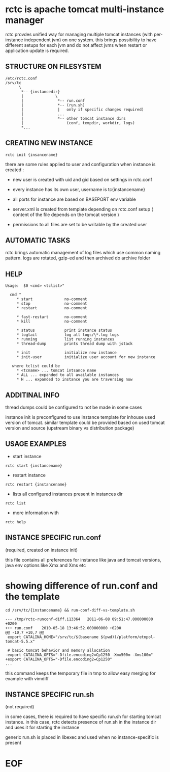 
# rctc is apache tomcat multi-instance manager

rctc provdes unified way for managing multiple tomcat instances
(with per-instance independent jvm) on one system. this brings
possibility to have different setups for each jvm and do not affect jvms
when restart or application update is required.

## STRUCTURE ON FILESYSTEM

```
/etc/rctc.conf
/srv/tc
      \ 
       *-- {instancedir}
       |              \
       |               *-- run.conf
       |               *-- (run.sh)
       |               |   only if specific changes required)
       |               ...
       |               *-- other tomcat instance dirs
       |                   (conf, tempdir, workdir, logs)
       *...
```

## CREATING NEW INSTANCE

```
rctc init {insancename}
```

there are some rules applied to user and configuration when instance
is created :

  * new user is created with uid and gid based on settings in rctc.conf

  * every instance has its own user, username is tc{instancename}

  * all ports for instance are based on BASEPORT env variable
  
  * server.xml is created from template depending on rctc.conf setup
    ( content of the file depends on the tomcat version )

  * permissions to all files are set to be writable by the created user

## AUTOMATIC TASKS

rctc brings automatic management of log files which use common naming
pattern. logs are rotated, gzip-ed and then archived do archive folder

## HELP

```
Usage:  $0 <cmd> <tclist>"

  cmd "
     * start              no-comment
     * stop               no-comment
     * restart            no-comment

     * fast-restart       no-comment
     * kill               no-comment

     * status             print instance status
     * logtail            log all logs/\*.log logs
     * running            list running instances
     * thread-dump        prints thread dump with jstack 

     * init               initialize new instance
     * init-user          initialize user account for new instance

   where tclist could be
     * <tcname> ... tomcat intsance name
     * ALL ... expanded to all available instances
     * H ... expanded to instance you are traversing now
```

## ADDITINAL INFO

thread dumps could be configured to not be made in some cases

instance init is preconfigured to use instance template for inhouse used
version of tomcat. similar template could be provided based on used
tomcat version and source (upstream binary vs distribution package)

## USAGE EXAMPLES

* start instance
```
rctc start {instancename}
```

* restart instance
```
rctc restart {instancename}
```

* lists all configured instances present in instances dir
```
rctc list
```

* more information with
```
rctc help
```

## INSTANCE SPECIFIC run.conf

(required, created on instance init)

this file contains all preferences for instance like java and tomcat
versions, java env options like Xmx and Xms etc


# showing difference of run.conf and the template

``` 
cd /srv/tc/{instancename} && run-conf-diff-vs-template.sh
```

```
--- /tmp/rctc-runconf-diff.i13364	2011-06-08 09:51:47.000000000 +0200
+++ run.conf	2010-05-18 13:46:52.000000000 +0200
@@ -10,7 +10,7 @@
 export CATALINA_HOME="/srv/tc/$(basename $(pwd))/platform/etnpol-tomcat-5.5.x"
 
 # basic tomcat behavior and memory allocation
-export CATALINA_OPTS="-Dfile.encoding2=Cp1250 -Xmx500m -Xms100m"
+export CATALINA_OPTS="-Dfile.encoding2=Cp1250"
...
```

this command keeps the temporary file in tmp to allow easy merging
for example with vimdiff

## INSTANCE SPECIFIC run.sh

(not required)

in some cases, there is required to have specific run.sh for starting
tomcat instance. in this case, rctc detects presence of run.sh in the
instance dir and uses it for starting the instance

generic run.sh is placed in libexec and used when no instance-specific
is present 

# EOF

